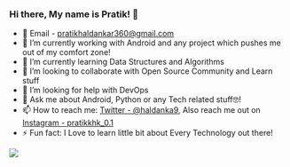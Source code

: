 ### Hi there, My name is Pratik! 👋

- 💌 Email - pratikhaldankar360@gmail.com
- 🔭 I’m currently working with Android and any project which pushes me out of my comfort zone!
- 🌱 I’m currently learning Data Structures and Algorithms
- 👯 I’m looking to collaborate with Open Source Community and Learn stuff
- 🤔 I’m looking for help with DevOps
- 💬 Ask me about Android, Python or any Tech related stuff🤓! 
- 📫 How to reach me: [Twitter - @haldanka9](https://twitter.com/haldanka9), Also reach me out on [Instagram - pratikkhk_0.1](https://www.instagram.com/pratikkhk_0.1/)
- ⚡ Fun fact: I Love to learn little bit about Every Technology out there!
<img src="https://github-readme-stats.vercel.app/api?username=pratik2315&&show_icons=true&title_color=ffffff&icon_color=bb2acf&text_color=daf7dc&bg_color=151515"/>

